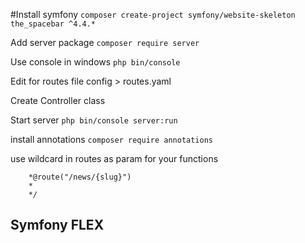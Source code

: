 #Install symfony
```composer create-project symfony/website-skeleton the_spacebar ^4.4.*```

Add server package
```composer require server```

Use console in windows
```php bin/console```

Edit for routes file config > routes.yaml

Create Controller class 

Start server
```php bin/console server:run```

install annotations
```composer require annotations```

use wildcard in routes as param for your functions
```\*\*
    *@route("/news/{slug}")
    *
    */
```
## Symfony FLEX

